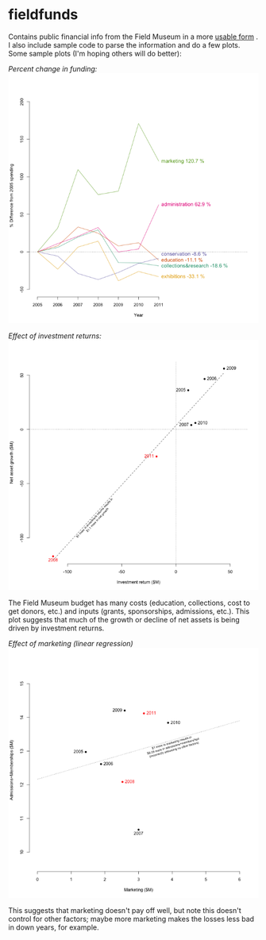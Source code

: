 fieldfunds
==========

Contains public financial info from the Field Museum in a more [usable form](https://raw.github.com/bomeara/fieldfunds/master/FieldMuseum.txt) . I also include sample code to parse the information and do a few plots. Some sample plots (I'm hoping others will do better):

*Percent change in funding:*
[![Percent change in funding](https://github.com/bomeara/fieldfunds/blob/master/PercentSpendingChange.png?raw=true)](#percentchange)



*Effect of investment returns:*
[![Investment returns](https://github.com/bomeara/fieldfunds/blob/master/AssetsVsInvestment.png?raw=true)](#investment)

The Field Museum budget has many costs (education, collections, cost to get donors, etc.) and inputs (grants, sponsorships, admissions, etc.). This plot suggests that much of the growth or decline of net assets is being driven by investment returns.


*Effect of marketing (linear regression)*
[![Marketing impact](https://github.com/bomeara/fieldfunds/blob/master/MarketingImpact.png?raw=true)](#marketing)

This suggests that marketing doesn't pay off well, but note this doesn't control for other factors; maybe more marketing makes the losses less bad in down years, for example.


